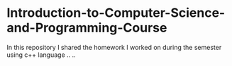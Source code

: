 # Introduction-to-Computer-Science-and-Programming-Course
In this repository I shared the homework I worked on during the semester using c++ language .. ..
